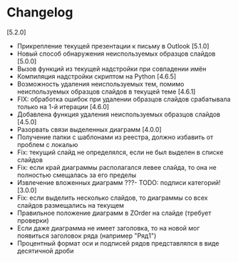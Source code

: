 # Changelog
[5.2.0]
- Прикрепление текущей презентации к письму в Outlook
[5.1.0]
- Новый способ обнаружения неиспользуемых образцов слайдов
[5.0.0]
- Вызов функций из текущей надстройки при совпадении имён
- Компиляция надстройки скриптом на Python
[4.6.5]
- Возможность удаления неиспользуемых тем, помимо неиспользуемых образцов слайдов в текущей теме
[4.6.1]
- FIX: обработка ошибок при удалении образцов слайдов срабатывала только на 1-й итерации
[4.6.0]
- Добавлена функция удаления неиспользуемых образцов слайдов
[4.5.0]
- Разорвать связи выделенных диаграмм
[4.0.0]
- Получение папки с шаблонами из реестра, должно избавить от проблем с локалью
- Fix: текущий слайд не определялся, если не был выделен в списке слайдов
- Fix: если край диаграммы располагался левее слайда, то она не полностью смещалась за его пределы
- Извлечение вложенных диаграмм
???- TODO: подписи категорий!
[3.0.0]
- Fix: если выделить несколько слайдов, то диаграммы со всех слайдов размещались на текущем
- Правильное положение диаграмм в ZOrder на слайде (требует проверки)
- Если даже диаграмма не имеет заголовка, то на новой мог появиться заголовок ряда (например "Ряд1")
- Процентный формат оси и подписей рядов представлялся в виде десятичной дроби
